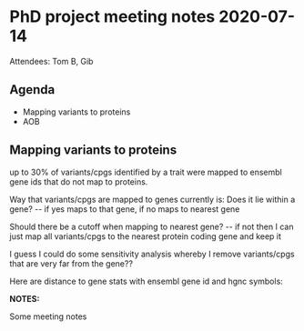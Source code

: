 # PhD project meeting notes 2020-07-14

Attendees: Tom B, Gib

## Agenda

* Mapping variants to proteins 
* AOB

## Mapping variants to proteins

up to 30% of variants/cpgs identified by a trait were mapped to ensembl gene ids that do not map to proteins. 

Way that variants/cpgs are mapped to genes currently is:
Does it lie within a gene? -- if yes maps to that gene, if no maps to nearest gene

Should there be a cutoff when mapping to nearest gene? -- if not then I can just map all variants/cpgs to the nearest protein coding gene and keep it 

I guess I could do some sensitivity analysis whereby I remove variants/cpgs that are very far from the gene??

Here are distance to gene stats with ensembl gene id and hgnc symbols:


__NOTES:__

Some meeting notes
